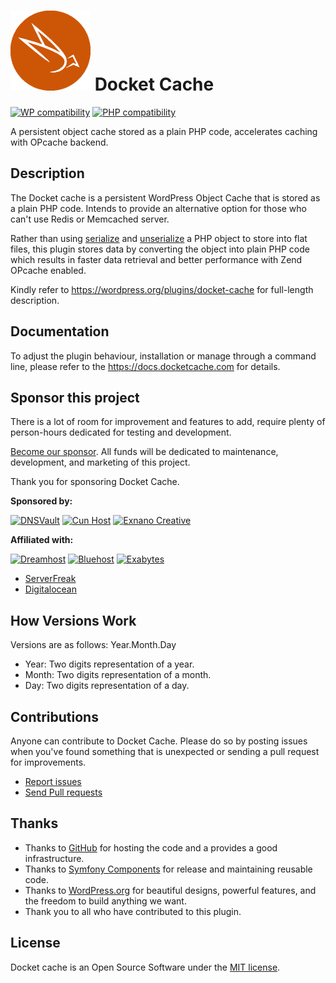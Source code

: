 # ![Docket Cache](./.wordpress.org/icon-128x128.png) Docket Cache
[![WP compatibility](https://plugintests.com/plugins/wporg/docket-cache/wp-badge.svg)](https://plugintests.com/plugins/wporg/docket-cache/latest) [![PHP compatibility](https://plugintests.com/plugins/wporg/docket-cache/php-badge.svg)](https://plugintests.com/plugins/wporg/docket-cache/latest)

A persistent object cache stored as a plain PHP code, accelerates caching with OPcache backend.

## Description

The Docket cache is a persistent WordPress Object Cache that is stored as a plain PHP code. Intends to provide an alternative option for those who can't use Redis or Memcached server.

Rather than using [serialize](https://www.php.net/manual/en/function.serialize.php) and [unserialize](https://www.php.net/manual/en/function.unserialize.php) a PHP object to store into flat files, this plugin stores data by converting the object into plain PHP code which results in faster data retrieval and better performance with Zend OPcache enabled.

Kindly refer to https://wordpress.org/plugins/docket-cache for full-length description.

## Documentation

To adjust the plugin behaviour, installation or manage through a command line, please refer to the https://docs.docketcache.com for details.

## Sponsor this project

There is a lot of room for improvement and features to add, require plenty of person-hours dedicated for testing and development.

[Become our sponsor](https://www.patreon.com/bePatron?u=41796862). All funds will be dedicated to maintenance, development, and marketing of this project.

Thank you for sponsoring Docket Cache.

**Sponsored by:**

[![DNSVault](https://docketcache.com/wp-content/spx/dnsvault/dnsvault-logo.png)](https://dnsvault.net)
[![Cun Host](https://docketcache.com/wp-content/spx/cunhost/cunhost-logo.png)](https://cunhost.com/)
[![Exnano Creative](https://docketcache.com/wp-content/spx/exnano/exnano-logo.png)](https://exnano.io/)

**Affiliated with:**

[![Dreamhost](https://docketcache.com/wordpress-hosting/dreamhost/dreamhost-logo.png)](https://docketcache.com/wordpress-hosting/dreamhost/)
[![Bluehost](https://docketcache.com/wordpress-hosting/bluehost/bluehost-logo.png)](https://docketcache.com/wordpress-hosting/bluehost/)
[![Exabytes](https://docketcache.com/wordpress-hosting/exabytes/exabytes-logo.png)](https://docketcache.com/wordpress-hosting/exabytes/)


- [ServerFreak](https://docketcache.com/wordpress-hosting/serverfreak)
- [Digitalocean](https://docketcache.com/wordpress-hosting/digitalocean)


## How Versions Work

Versions are as follows: Year.Month.Day

* Year: Two digits representation of a year.
* Month: Two digits representation of a month.
* Day: Two digits representation of a day.


## Contributions

Anyone can contribute to Docket Cache. Please do so by posting issues when you've found something that is unexpected or sending a pull request for improvements.

- [Report issues](https://github.com/nawawi/docket-cache/issues)
- [Send Pull requests](https://github.com/nawawi/docket-cache/pulls)

## Thanks

- Thanks to [GitHub](https://github.com) for hosting the code and a provides a good infrastructure.
- Thanks to [Symfony Components](https://github.com/symfony) for release and maintaining reusable code.
- Thanks to [WordPress.org](https://wordpres.org) for beautiful designs, powerful features, and the freedom to build anything we want.
- Thank you to all who have contributed to this plugin.

## License

Docket cache is an Open Source Software under the [MIT license](https://github.com/nawawi/docket-cache/blob/master/LICENSE.txt).
